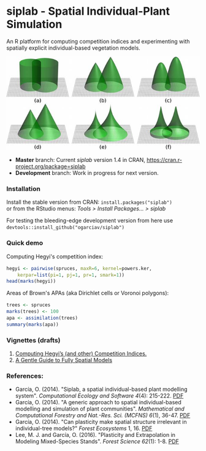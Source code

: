 # siplab  -  Spatial Individual-Plant Simulation

An R platform for computing competition indices and experimenting with spatially explicit individual-based vegetation models.

![influence](infl-small.jpg)

* **Master** branch: Current _siplab_ version 1.4 in CRAN,  <https://cran.r-project.org/package=siplab>
* **Development** branch: Work in progress for next version.

### Installation

Install the stable version from CRAN:  `install.packages("siplab")`\
or from the RStudio menus: *Tools > Install Packages... > siplab* 

For testing the bleeding-edge development version from here use  `devtools::install_github("ogarciav/siplab")`

### Quick demo

Computing Hegyi's competition index:
```r
hegyi <- pairwise(spruces, maxR=6, kernel=powers.ker,
    kerpar=list(pi=1, pj=1, pr=1, smark=1))
head(marks(hegyi))
```

Areas of Brown's APAs (aka Dirichlet cells or Voronoi polygons):
```r
trees <- spruces
marks(trees) <- 100
apa <- assimilation(trees)
summary(marks(apa))
```

### Vignettes (drafts)

1. [Computing Hegyi’s (and other) Competition Indices.](https://www.researchgate.net/publication/343112487)
2. [A Gentle Guide to Fully Spatial Models](https://www.researchgate.net/publication/343112736)

### References:
* García, O. (2014). "Siplab, a spatial individual-based plant modelling system". *Computational Ecology and Software 4*(4): 215-222. [PDF](https://www.researchgate.net/publication/267695426)
* García, O. (2014). "A generic approach to spatial individual-based modelling and simulation of plant communities". *Mathematical and Computational Forestry and Nat.-Res. Sci. (MCFNS) 6*(1), 36-47. [PDF](http://mcfns.net/index.php/Journal/article/view/6_36)
* García, O. (2014). "Can plasticity make spatial structure irrelevant in individual-tree models?" *Forest Ecosystems* 1, 16. [PDF](https://dx.doi.org/10.1186/s40663-014-0016-1)
* Lee, M. J. and García, O. (2016). "Plasticity and Extrapolation in Modeling Mixed-Species Stands". *Forest Science 62*(1): 1-8. [PDF](https://www.researchgate.net/publication/280939838)
